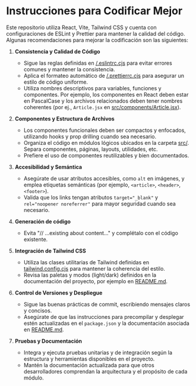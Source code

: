 # Instrucciones para Codificar Mejor

Este repositorio utiliza React, Vite, Tailwind CSS y cuenta con configuraciones de ESLint y Prettier para mantener la calidad del código. Algunas recomendaciones para mejorar la codificación son las siguientes:

1. **Consistencia y Calidad de Código**

   - Sigue las reglas definidas en [/.eslintrc.cjs](.eslintrc.cjs) para evitar errores comunes y mantener la consistencia.
   - Aplica el formateo automático de [/.prettierrc.cjs](.prettierrc.cjs) para asegurar un estilo de código uniforme.
   - Utiliza nombres descriptivos para variables, funciones y componentes. Por ejemplo, los componentes en React deben estar en PascalCase y los archivos relacionados deben tener nombres coherentes (por ej., `Article.jsx` en [src/components/Article.jsx](src/components/Article.jsx)).

2. **Componentes y Estructura de Archivos**

   - Los componentes funcionales deben ser compactos y enfocados, utilizando hooks y prop drilling cuando sea necesario.
   - Organiza el código en módulos lógicos ubicados en la carpeta [src/](src/). Separa componentes, páginas, layouts, utilidades, etc.
   - Prefiere el uso de componentes reutilizables y bien documentados.

3. **Accesibilidad y Semántica**

   - Asegúrate de usar atributos accesibles, como `alt` en imágenes, y emplea etiquetas semánticas (por ejemplo, `<article>`, `<header>`, `<footer>`).
   - Valida que los links tengan atributos `target="_blank"` y `rel="noopener noreferrer"` para mayor seguridad cuando sea necesario.

4. **Generación de código**

   - Evita "// ...existing about content..." y complétalo con el código existente.

5. **Integración de Tailwind CSS**

   - Utiliza las clases utilitarias de Tailwind definidas en [tailwind.config.cjs](tailwind.config.cjs) para mantener la coherencia del estilo.
   - Revisa las paletas y modos (light/dark) definidos en la documentación del proyecto, por ejemplo en [README.md](README.md).

6. **Control de Versiones y Despliegue**

   - Sigue las buenas prácticas de commit, escribiendo mensajes claros y concisos.
   - Asegúrate de que las instrucciones para precompilar y desplegar estén actualizadas en el `package.json` y la documentación asociada en [README.md](README.md).

7. **Pruebas y Documentación**

   - Integra y ejecuta pruebas unitarias y de integración según la estructura y herramientas disponibles en el proyecto.
   - Mantén la documentación actualizada para que otros desarrolladores comprendan la arquitectura y el propósito de cada módulo.
